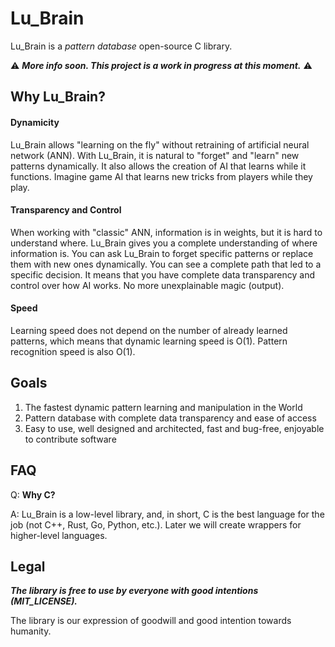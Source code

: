 # Lu_Brain 

Lu_Brain is a _pattern database_ open-source C library.

⚠ ___More info soon. This project is a work in progress at this moment.___ ⚠

## Why Lu_Brain?

#### Dynamicity

Lu_Brain allows "learning on the fly" without retraining of artificial neural network (ANN). With Lu_Brain, it is natural to "forget" and "learn" new patterns dynamically. It also allows the creation of AI that learns while it functions. Imagine game AI that learns new tricks from players while they play.

#### Transparency and Control

When working with "classic" ANN, information is in weights, but it is hard to understand where. Lu_Brain gives you a complete understanding of where information is. You can ask Lu_Brain to forget specific patterns or replace them with new ones dynamically. You can see a complete path that led to a specific decision. It means that you have complete data transparency and control over how AI works. No more unexplainable magic (output). 

#### Speed

Learning speed does not depend on the number of already learned patterns, which means that dynamic learning speed is O(1). 
Pattern recognition speed is also O(1).


## Goals  

1. The fastest dynamic pattern learning and manipulation in the World
2. Pattern database with complete data transparency and ease of access
3. Easy to use, well designed and architected, fast and bug-free, enjoyable to contribute software

## FAQ

Q: **Why C?**

A: Lu_Brain is a low-level library, and, in short, C is the best language for the job (not C++, Rust, Go, Python, etc.). Later we will create wrappers for higher-level languages.

## Legal

___The library is free to use by everyone with good intentions (MIT_LICENSE).___

The library is our expression of goodwill and good intention towards humanity.
